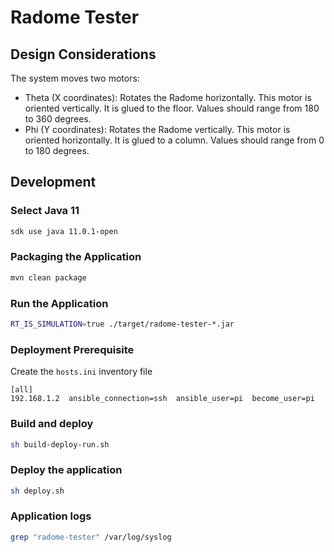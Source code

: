 # Radome Tester  

## Design Considerations  

The system moves two motors:
- Theta (X coordinates): Rotates the Radome horizontally. This motor is oriented vertically. It is glued to the floor. Values should range from 180 to 360 degrees.  
- Phi (Y coordinates): Rotates the Radome vertically. This motor is oriented horizontally. It is glued to a column. Values should range from 0 to 180 degrees.  

## Development  

### Select Java 11  

```bash
sdk use java 11.0.1-open
```

### Packaging the Application  

```bash
mvn clean package
```

### Run the Application  

```bash
RT_IS_SIMULATION=true ./target/radome-tester-*.jar
```

### Deployment Prerequisite  

Create the `hosts.ini` inventory file  

```
[all]
192.168.1.2  ansible_connection=ssh  ansible_user=pi  become_user=pi
```

### Build and deploy  

```bash
sh build-deploy-run.sh
```

### Deploy the application  

```bash
sh deploy.sh
```

### Application logs  

```bash
grep "radome-tester" /var/log/syslog
```